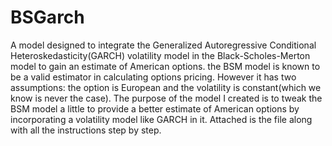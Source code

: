 # BSGarch
  A model designed to integrate the Generalized Autoregressive Conditional Heteroskedasticity(GARCH) volatility model in the Black-Scholes-Merton model to gain an estimate of American options. the BSM model is known to be a valid estimator in calculating options pricing. However it has two assumptions: the option is European and the volatility is constant(which we know is never the case). The purpose of the model I created is to tweak the BSM model a little to provide a better estimate of American options by incorporating a volatility model like GARCH in it. Attached is the file along with all the instructions step by step. 

  

